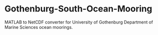 # Gothenburg-South-Ocean-Mooring
MATLAB to NetCDF converter for University of Gothenburg Department of Marine Sciences ocean moorings.
